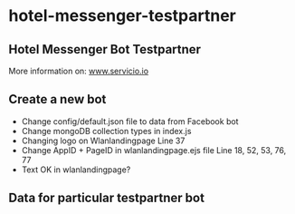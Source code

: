 # hotel-messenger-testpartner

## Hotel Messenger Bot Testpartner

More information on: www.servicio.io

## Create a new bot

-  Change config/default.json file to data from Facebook bot
-  Change mongoDB collection types in index.js
-  Changing logo on Wlanlandingpage Line 37
-  Change AppID + PageID in wlanlandingpage.ejs file Line 18, 52, 53, 76, 77
-  Text OK in wlanlandingpage?

## Data for particular testpartner bot



